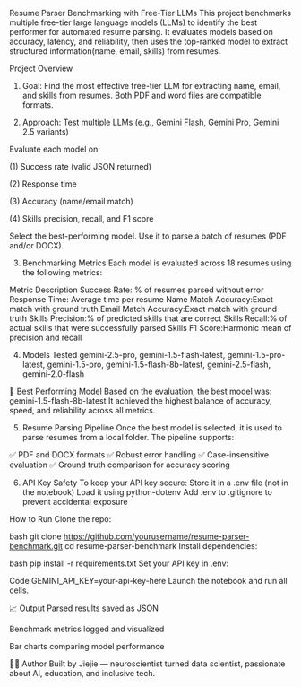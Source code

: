 Resume Parser Benchmarking with Free-Tier LLMs
This project benchmarks multiple free-tier large language models (LLMs) to identify the best performer for automated resume parsing. It evaluates models based on accuracy, latency, and reliability, then uses the top-ranked model to extract structured information(name, email, skills) from resumes.

Project Overview
1. Goal: Find the most effective free-tier LLM for extracting name, email, and skills from resumes. Both PDF and word files are compatible formats. 

2. Approach:
Test multiple LLMs (e.g., Gemini Flash, Gemini Pro, Gemini 2.5 variants)

Evaluate each model on:

(1) Success rate (valid JSON returned)

(2) Response time

(3) Accuracy (name/email match)

(4) Skills precision, recall, and F1 score

Select the best-performing model. Use it to parse a batch of resumes (PDF and/or DOCX).

3. Benchmarking Metrics
Each model is evaluated across 18 resumes using the following metrics:

Metric	Description
Success Rate: % of resumes parsed without error
Response Time: Average time per resume
Name Match Accuracy:Exact match with ground truth
Email Match Accuracy:Exact match with ground truth
Skills Precision:% of predicted skills that are correct
Skills Recall:% of actual skills that were successfully parsed
Skills F1 Score:Harmonic mean of precision and recall

4. Models Tested
gemini-2.5-pro, 
gemini-1.5-flash-latest,
gemini-1.5-pro-latest,
gemini-1.5-pro,
gemini-1.5-flash-8b-latest,
gemini-2.5-flash,
gemini-2.0-flash


🥇 Best Performing Model
Based on the evaluation, the best model was: gemini-1.5-flash-8b-latest
It achieved the highest balance of accuracy, speed, and reliability across all metrics.

5. Resume Parsing Pipeline
Once the best model is selected, it is used to parse resumes from a local folder. The pipeline supports:

✅ PDF and DOCX formats
✅ Robust error handling
✅ Case-insensitive evaluation
✅ Ground truth comparison for accuracy scoring

6. API Key Safety
To keep your API key secure:
Store it in a .env file (not in the notebook)
Load it using python-dotenv
Add .env to .gitignore to prevent accidental exposure

How to Run
Clone the repo:

bash
git clone https://github.com/yourusername/resume-parser-benchmark.git
cd resume-parser-benchmark
Install dependencies:

bash
pip install -r requirements.txt
Set your API key in .env:

Code
GEMINI_API_KEY=your-api-key-here
Launch the notebook and run all cells.

📈 Output
Parsed results saved as JSON

Benchmark metrics logged and visualized

Bar charts comparing model performance

👩‍💻 Author
Built by Jiejie — neuroscientist turned data scientist, passionate about AI, education, and inclusive tech.